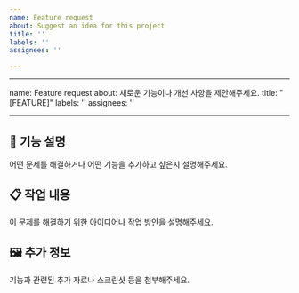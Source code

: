 ```yaml
---
name: Feature request
about: Suggest an idea for this project
title: ''
labels: ''
assignees: ''

---
```


---
name: Feature request
about: 새로운 기능이나 개선 사항을 제안해주세요.
title: "[FEATURE]"
labels: ''
assignees: ''

---

## 🔨 기능 설명
어떤 문제를 해결하거나 어떤 기능을 추가하고 싶은지 설명해주세요.

## 📋 작업 내용
이 문제를 해결하기 위한 아이디어나 작업 방안을 설명해주세요.

## 🖼️ 추가 정보
기능과 관련된 추가 자료나 스크린샷 등을 첨부해주세요.
